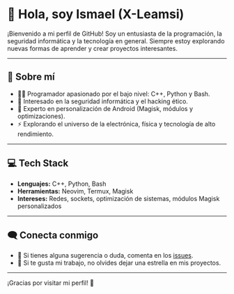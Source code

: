 # 👋 Hola, soy Ismael (X-Leamsi)  

¡Bienvenido a mi perfil de GitHub! Soy un entusiasta de la programación, la seguridad informática y la tecnología en general. Siempre estoy explorando nuevas formas de aprender y crear proyectos interesantes.  

---

## 🚀 Sobre mí  
- 👨‍💻 Programador apasionado por el bajo nivel: C++, Python y Bash.  
- 🔐 Interesado en la seguridad informática y el hacking ético.  
- 🔧 Experto en personalización de Android (Magisk, módulos y optimizaciones).  
- ⚡ Explorando el universo de la electrónica, física y tecnología de alto rendimiento.  

---

## 💻 Tech Stack  
- **Lenguajes:** C++, Python, Bash  
- **Herramientas:** Neovim, Termux, Magisk
- **Intereses:** Redes, sockets, optimización de sistemas, módulos Magisk personalizados  

---

## 🗨️ Conecta conmigo  
- 💬 Si tienes alguna sugerencia o duda, comenta en los [issues](https://github.com/ismael3440/).  
- 🌟 Si te gusta mi trabajo, no olvides dejar una estrella en mis proyectos.  

---

¡Gracias por visitar mi perfil! 🚀  
